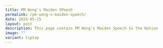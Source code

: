 ```yaml
---
title: PM Wong's Maiden SPeech
permalink: /pm-wong-s-maiden-speech/
date: 2024-05-15
layout: post
description: This page contain PM Wong's Maiden Speech to the Nation
image: ""
variant: tiptap
---
```

